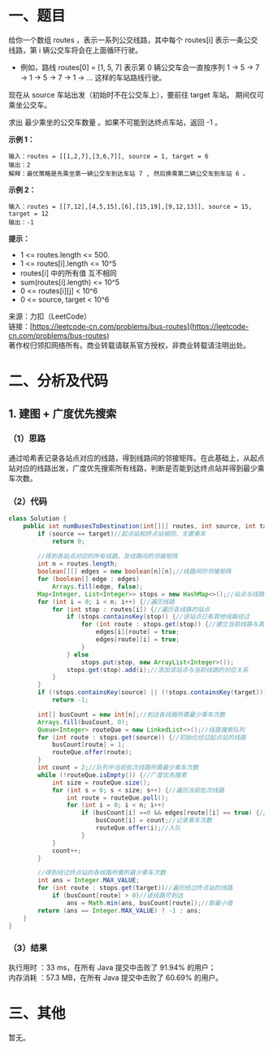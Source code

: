 # 一、题目
给你一个数组 routes ，表示一系列公交线路，其中每个 routes[i] 表示一条公交线路，第 i 辆公交车将会在上面循环行驶。      
     
- 例如，路线 routes[0] = [1, 5, 7] 表示第 0 辆公交车会一直按序列 1 -> 5 -> 7 -> 1 -> 5 -> 7 -> 1 -> ... 这样的车站路线行驶。
       
       
现在从 source 车站出发（初始时不在公交车上），要前往 target 车站。 期间仅可乘坐公交车。    
     
求出 最少乘坐的公交车数量 。如果不可能到达终点车站，返回 -1 。    
     
**示例 1：**    
```
输入：routes = [[1,2,7],[3,6,7]], source = 1, target = 6
输出：2
解释：最优策略是先乘坐第一辆公交车到达车站 7 , 然后换乘第二辆公交车到车站 6 。 
```
**示例 2：**    
```
输入：routes = [[7,12],[4,5,15],[6],[15,19],[9,12,13]], source = 15, target = 12
输出：-1
```
**提示：**    
- 1 <= routes.length <= 500.
- 1 <= routes[i].length <= 10^5
- routes[i] 中的所有值 互不相同
- sum(routes[i].length) <= 10^5
- 0 <= routes[i][j] < 10^6
- 0 <= source, target < 10^6
     
     
来源：力扣（LeetCode）    
链接：[https://leetcode-cn.com/problems/bus-routes](https://leetcode-cn.com/problems/bus-routes)     
著作权归领扣网络所有。商业转载请联系官方授权，非商业转载请注明出处。    
# 二、分析及代码    
## 1. 建图 + 广度优先搜索
### （1）思路
通过哈希表记录各站点对应的线路，得到线路间的邻接矩阵。在此基础上，从起点站对应的线路出发，广度优先搜索所有线路，判断是否能到达终点站并得到最少乘车次数。     
### （2）代码
```java
class Solution {
    public int numBusesToDestination(int[][] routes, int source, int target) {
        if (source == target)//起点站和终点站相同，无需乘车
            return 0;
        
        //得到各站点对应的所有线路，及线路间的邻接矩阵
        int n = routes.length;
        boolean[][] edges = new boolean[n][n];//线路间的邻接矩阵
        for (boolean[] edge : edges)
            Arrays.fill(edge, false);
        Map<Integer, List<Integer>> stops = new HashMap<>();//站点与线路的对应关系
        for (int i = 0; i < n; i++) {//遍历线路
            for (int stop : routes[i]) {//遍历各线路的站点
                if (stops.containsKey(stop)) {//该站点已有其他线路经过
                    for (int route : stops.get(stop)) {//建立当前线路与其他经过线路的邻接关系
                        edges[i][route] = true;
                        edges[route][i] = true;
                    }
                } else
                    stops.put(stop, new ArrayList<Integer>());
                stops.get(stop).add(i);//添加该站点与当前线路的对应关系
            }
        }
        if (!stops.containsKey(source) || (!stops.containsKey(target)))//起点站或终点站无线路经过，不可能到达终点
            return -1;

        int[] busCount = new int[n];//到达各线路所需最少乘车次数
        Arrays.fill(busCount, 0);
        Queue<Integer> routeQue = new LinkedList<>();//线路搜索队列
        for (int route : stops.get(source)) {//初始化经过起点站的线路
            busCount[route] = 1;
            routeQue.offer(route);
        }
        int count = 2;//队列中当前批次线路所需最少乘车次数
        while (!routeQue.isEmpty()) {//广度优先搜索
            int size = routeQue.size();
            for (int s = 0; s < size; s++) {//遍历当前批次线路
                int route = routeQue.poll();
                for (int i = 0; i < n; i++)
                    if (busCount[i] ==0 && edges[route][i] == true) {//与当前线路邻接且未计算过的线路
                        busCount[i] = count;//记录乘车次数
                        routeQue.offer(i);//入队
                    }
            }
            count++;
        }

        //得到经过终点站的各线路所需的最少乘车次数
        int ans = Integer.MAX_VALUE;
        for (int route : stops.get(target))//遍历经过终点站的线路
            if (busCount[route] > 0)//该线路可到达
                ans = Math.min(ans, busCount[route]);//取最小值
        return (ans == Integer.MAX_VALUE) ? -1 : ans;
    }
}
```
### （3）结果
执行用时 ：33 ms，在所有 Java 提交中击败了 91.94% 的用户；    
内存消耗 ：57.3 MB，在所有 Java 提交中击败了 60.69% 的用户。      
# 三、其他
暂无。  
